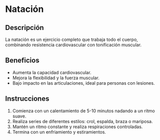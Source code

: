 # Natación

## Descripción
La natación es un ejercicio completo que trabaja todo el cuerpo, combinando resistencia cardiovascular con tonificación muscular.

## Beneficios
- Aumenta la capacidad cardiovascular.
- Mejora la flexibilidad y la fuerza muscular.
- Bajo impacto en las articulaciones, ideal para personas con lesiones.

## Instrucciones
1. Comienza con un calentamiento de 5-10 minutos nadando a un ritmo suave.
2. Realiza series de diferentes estilos: crol, espalda, braza o mariposa.
3. Mantén un ritmo constante y realiza respiraciones controladas.
4. Termina con un enfriamiento y estiramientos.